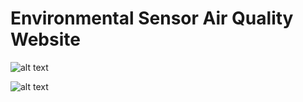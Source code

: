 # Environmental Sensor Air Quality Website


![alt text](https://github.com/NickDST/bdst_april/blob/master/pic1.png)
<br>


![alt text](https://github.com/NickDST/bdst_april/blob/master/pic2.png)
<br>
